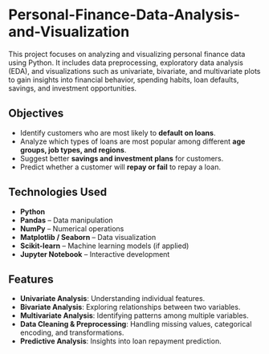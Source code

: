 # Personal-Finance-Data-Analysis-and-Visualization
This project focuses on analyzing and visualizing personal finance data using Python. It includes data preprocessing, exploratory data analysis (EDA), and visualizations such as univariate, bivariate, and multivariate plots to gain insights into financial behavior, spending habits, loan defaults, savings, and investment opportunities.

## Objectives
- Identify customers who are most likely to **default on loans**.  
- Analyze which types of loans are most popular among different **age groups, job types, and regions**.  
- Suggest better **savings and investment plans** for customers.  
- Predict whether a customer will **repay or fail** to repay a loan.  

## Technologies Used
- **Python**  
- **Pandas** – Data manipulation  
- **NumPy** – Numerical operations  
- **Matplotlib / Seaborn** – Data visualization  
- **Scikit-learn** – Machine learning models (if applied)  
- **Jupyter Notebook** – Interactive development  

## Features
- **Univariate Analysis**: Understanding individual features.  
- **Bivariate Analysis**: Exploring relationships between two variables.  
- **Multivariate Analysis**: Identifying patterns among multiple variables.  
- **Data Cleaning & Preprocessing**: Handling missing values, categorical encoding, and transformations.  
- **Predictive Analysis**: Insights into loan repayment prediction.  
